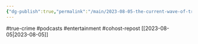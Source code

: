 ```yaml
---
{"dg-publish":true,"permalink":"/main/2023-08-05-the-current-wave-of-true-crime-is-not-a-genre-it-is-just-another-form-of-someone-reads-public-domain-wikipedia-sources-at-you/"}
---
```


#true-crime #podcasts #entertainment #cohost-repost
[[2023-08-05\|2023-08-05]]
